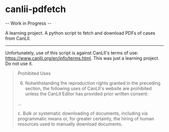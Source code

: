 # canlii-pdfetch

-- Work in Progress -- 

A learning project. A python script to fetch and download PDFs of cases from CanLII.

---

Unfortunately, use of this script is against CanLII's terms of use: https://www.canlii.org/en/info/terms.html. This was just a learning project. Do not use it.


> Prohibited Uses
>
> 6. Notwithstanding the reproduction rights granted in the preceding section, the following uses of CanLII's website are prohibited unless the CanLII Editor has provided prior written consent:
>
> ...
>
> c. Bulk or systematic downloading of documents, including via programmatic means or, for greater certainty, the hiring of human resources used to manually download documents.

